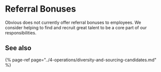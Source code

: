 # Referral Bonuses

Obvious does not currently offer referral bonuses to employees. We consider helping to find and recruit great talent to be a core part of our responsibilities.

## See also

{% page-ref page="../4-operations/diversity-and-sourcing-candidates.md" %}

